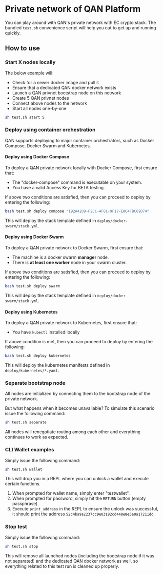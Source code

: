 # Private network of QAN Platform

You can play around with QAN's private network with EC crypto stack.
The bundled ```test.sh``` convenience script will help you out to get up and running quickly.

## How to use

### Start X nodes locally

The below example will:

- Check for a newer docker image and pull it
- Ensure that a dedicated QAN docker network exists
- Launch a QAN privnet bootstrap node on this network
- Create 5 QAN privnet nodes
- Connect above nodes to the network
- Start all nodes one-by-one

```sh
sh test.sh start 5
```

### Deploy using container orchestration


QAN supports deploying to major container orchestrators, such as Docker Compose, Docker Swarm and Kubernetes.

#### Deploy using Docker Compose

To deploy a QAN private network locally with Docker Compose, first ensure that:

- The "docker-compose" command is executable on your system.
- You have a valid Access Key for BETA testing.

If above two conditions are satisfied, then you can proceed to deploy by entering the following:

```sh
bash test.sh deploy compose "192A4209-F2CC-4F81-9F17-E8C4FBC89D74"
```

This will deploy the stack template defined in ```deploy/docker-swarm/stack.yml```.

#### Deploy using Docker Swarm

To deploy a QAN private network to Docker Swarm, first ensure that:

- The machine is a docker swarm **manager** node.
- There is **at least one worker** node in your swarm cluster.

If above two conditions are satisfied, then you can proceed to deploy by entering the following:

```sh
bash test.sh deploy swarm
```

This will deploy the stack template defined in ```deploy/docker-swarm/stack.yml```.

#### Deploy using Kubernetes

To deploy a QAN private network to Kubernetes, first ensure that:

- You have ```kubectl``` installed locally

If above condition is met, then you can proceed to deploy by entering the following:

```sh
bash test.sh deploy kubernetes
```

This will deploy the kubernetes manifests defined in ```deploy/kubernetes/*.yaml```.

### Separate bootstrap node

All nodes are initialized by connecting them to the bootstrap node of the private network.

But what happens when it becomes unavailable? To simulate this scenario issue the following command:

```sh
sh test.sh separate
```

All nodes will renegotiate routing among each other and everything continues to work as expected.

### CLI Wallet examples

Simply issue the following command:

```sh
sh test.sh wallet
```

This will drop you in a REPL where you can unlock a wallet and execute certain functions.
1. When prompted for wallet name, simply enter "testwallet".
2. When prompted for password, simply hit the ```RETURN``` button (empty passphrase)
3. Execute ```print_address``` in the REPL to ensure the unlock was successful, it should print the address ```52c4ba9a2237cc9e03192cd448e8e5e9a17211dd```.

### Stop test

Simply issue the following command:

```sh
sh test.sh stop
```

This will remove all launched nodes (including the bootstrap node if it was not separated) and the dedicated QAN docker network as well, so everything related to this test run is cleaned up properly.
